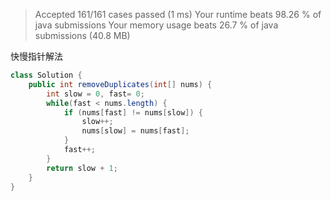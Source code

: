 > Accepted
161/161 cases passed (1 ms)
Your runtime beats 98.26 % of java submissions
Your memory usage beats 26.7 % of java submissions (40.8 MB)

快慢指针解法
```java
class Solution {
    public int removeDuplicates(int[] nums) {
        int slow = 0, fast= 0;
        while(fast < nums.length) {
            if (nums[fast] != nums[slow]) {
                slow++;
                nums[slow] = nums[fast];
            }
            fast++;
        }
        return slow + 1;
    }
}
```